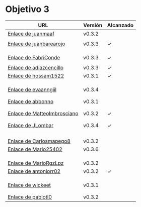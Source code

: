 # Objetivo 3


| URL                                                                                               | Versión | Alcanzado |
|---------------------------------------------------------------------------------------------------|---------|-----------|
| [Enlace de juanmaaf](https://github.com/juanmaaf/MoneyController/pull/13)                         | v0.3.2  |           |
| <!-- Enlace de giorgiogiovanni -->                                                                |         |           |
| [Enlace de juanbarearojo](https://github.com/juanbarearojo/privateChef/pull/21)                   | v0.3.3  | ✓         |
| <!-- Enlace de sweetiepitie -->                                                                   |         |           |
| <!-- Enlace de jacarmona364 -->                                                                   |         |           |
| <!-- Enlace de lmchaves -->                                                                       |         |           |
| [Enlace de FabriConde](https://github.com/FabriConde/CLIMB-VR/pull/14)                            | v0.3.3  |  ✓         |
| <!-- Enlace de FerniCuesta -->                                                                    |         |           |
| [Enlace de adiazcencillo](https://github.com/adiazcencillo/GranadaInfo/pull/22)                   | v0.3.3  |  ✓          |
| [Enlace de hossam1522](https://github.com/hossam1522/ModaTrack/pull/17)                           | v0.3.1  | ✓         |
| <!-- Enlace de clara99gf -->                                                                      |         |           |
| <!-- Enlace de Antoniogm03 -->                                                                    |         |           |
| <!-- Enlace de SantiGarvin -->                                                                    |         |           |
| [Enlace de evaanngiil](https://github.com/evaanngiil/WishfulGiving/pull/19)                       | v0.3.4  |           |
| <!-- Enlace de blancagiron -->                                                                    |         |           |
| <!-- Enlace de GaelGoncalba -->                                                                   |         |           |
| [Enlace de abbonno](https://github.com/abbonno/healthScheduler/pull/15)                           | v0.3.1  |           |
| <!-- Enlace de oscargr-ugr -->                                                                    |         |           |
| <!-- Enlace de davidgutierrezperez -->                                                            |         |           |
| [Enlace de MatteoImbrosciano](https://github.com/MatteoImbrosciano/Medication-Management/pull/15) | v0.3.2  | ✓           |
| <!-- Enlace de Katakuri00 -->                                                                     |         |           |
| <!-- Enlace de MCL-2024 -->                                                                       |         |           |
| [Enlace de JLombar](https://github.com/JLombar/HorariosAutomatricula/pull/15)                     | v0.3.4  | ✓         |
| <!-- Enlace de joselopez10014 -->                                                                 |         |           |
| <!-- Enlace de mmnuria -->                                                                        |         |           |
| <!-- Enlace de M S C -->                                                                          |         |           |
| <!-- Enlace de javiernavacapa -->                                                                 |         |           |
| [Enlace de Carlosmapego8](https://github.com/Carlosmapego8/GoMountain/pull/16)                    | v0.3.2  |           |
| [Enlace de Mario25402](https://github.com/Mario25402/AskETSIIT/pull/24)                           | v0.3.6  |           |
| <!-- Enlace de Pablorc7 -->                                                                       |         |           |
| <!-- Enlace de mrh117 -->                                                                         |         |           |
| <!-- Enlace de LuRDR -->                                                                          |         |           |
| [Enlace de MarioRgzLpz](https://github.com/MarioRgzLpz/ArbitrageBets/pull/18)                     | v0.3.2  |           |
| [Enlace de antoniorr02](https://github.com/antoniorr02/MenuConsulter/pull/15)                     | v0.3.2  | ✓         |
| <!-- Enlace de alvarorcs2002 -->                                                                  |         |           |
| <!-- Enlace de eigenric -->                                                                       |         |           |
| <!-- Enlace de enger2003 -->                                                                      |         |           |
| [Enlace de wickeet](https://github.com/wickeet/Tripoli/pull/15)                                   | v0.3.1  |           |
| <!-- Enlace de ChinChainis -->                                                                    |         |           |
| <!-- Enlace de anavaln -->                                                                        |         |           |
| [Enlace de pablotl0 ](https://github.com/pablotl0/EnviroTrack/pull/18)                            | v0.3.2  |           |
